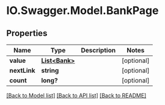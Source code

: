 # IO.Swagger.Model.BankPage
## Properties

Name | Type | Description | Notes
------------ | ------------- | ------------- | -------------
**value** | [**List&lt;Bank&gt;**](Bank.md) |  | [optional] 
**nextLink** | **string** |  | [optional] 
**count** | **long?** |  | [optional] 

[[Back to Model list]](../README.md#documentation-for-models) [[Back to API list]](../README.md#documentation-for-api-endpoints) [[Back to README]](../README.md)


